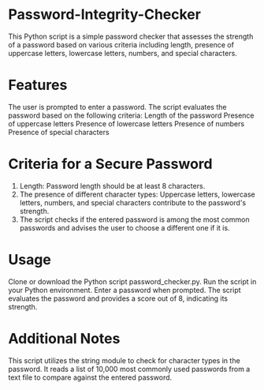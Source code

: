 # Password-Integrity-Checker
This Python script is a simple password checker that assesses the strength of a password based on various criteria including length, presence of uppercase letters, lowercase letters, numbers, and special characters.

# Features
The user is prompted to enter a password.
The script evaluates the password based on the following criteria:
Length of the password
Presence of uppercase letters
Presence of lowercase letters
Presence of numbers
Presence of special characters

# Criteria for a Secure Password
1. Length: Password length should be at least 8 characters.
2. The presence of different character types: Uppercase letters, lowercase letters, numbers, and special characters contribute to the password's strength.
3. The script checks if the entered password is among the most common passwords and advises the user to choose a different one if it is.

# Usage
Clone or download the Python script password_checker.py.
Run the script in your Python environment.
Enter a password when prompted.
The script evaluates the password and provides a score out of 8, indicating its strength.

# Additional Notes
This script utilizes the string module to check for character types in the password.
It reads a list of 10,000 most commonly used passwords from a text file to compare against the entered password.
